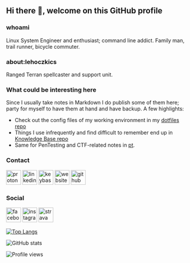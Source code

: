 ## Hi there 👋, welcome on this GitHub profile
### whoami
Linux System Engineer and enthusiast; command line addict. Family man, trail runner, bicycle commuter.

### about:lehoczkics
Ranged Terran spellcaster and support unit.

### What could be interesting here
Since I usually take notes in Markdown I do publish some of them here; party for myself to have them at hand and have backup.
A few highlights:
 - Check out the config files of my working environment in my [dotfiles repo](https://github.com/lehoczkics/dotfiles)
 - Things I use infrequently and find difficult to remember end up in [Knowledge Base repo](https://github.com/lehoczkics/kb)
 - Same for PenTesting and CTF-related notes in [pt](https://github.com/lehoczkics/pt).

### Contact
[<img src='https://cdn.jsdelivr.net/npm/simple-icons@3.0.1/icons/protonmail.svg' alt='protonmail' height='40'>](mailto:csaba@lehoczki.me) [<img src='https://cdn.jsdelivr.net/npm/simple-icons@3.0.1/icons/linkedin.svg' alt='linkedin' height='40'>](https://www.linkedin.com/in/lehoczkics/)  [<img src='https://cdn.jsdelivr.net/npm/simple-icons@3.0.1/icons/keybase.svg' alt='keybase' height='40'>](https://keybase.io/tsabi)  [<img src='https://cdn.jsdelivr.net/npm/simple-icons@3.0.1/icons/cloudflare.svg' alt='website' height='40'>](https://lehoczki.me)  [<img src='https://cdn.jsdelivr.net/npm/simple-icons@3.0.1/icons/github.svg' alt='github' height='40'>](https://github.com/lehoczkics)  

### Social
[<img src='https://cdn.jsdelivr.net/npm/simple-icons@3.0.1/icons/facebook.svg' alt='facebook' height='40'>](https://www.facebook.com/lehoczkics)  [<img src='https://cdn.jsdelivr.net/npm/simple-icons@3.0.1/icons/instagram.svg' alt='instagram' height='40'>](https://www.instagram.com/lehoczkics/) [<img src='https://cdn.jsdelivr.net/npm/simple-icons@3.0.1/icons/strava.svg' alt='strava' height='40'>](https://www.strava.com/athletes/16224618) 

[![Top Langs](https://github-readme-stats.vercel.app/api/top-langs/?username=lehoczkics)](https://github.com/anuraghazra/github-readme-stats)

![GitHub stats](https://github-readme-stats.vercel.app/api?username=lehoczkics&show_icons=true)  

![Profile views](https://gpvc.arturio.dev/lehoczkics)  
